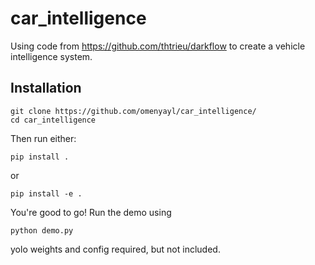 # car_intelligence
Using code from https://github.com/thtrieu/darkflow to create a vehicle intelligence system.
## Installation
```
git clone https://github.com/omenyayl/car_intelligence/
cd car_intelligence
```
Then run either:
```
pip install .
```
or
```
pip install -e .
```

You're good to go! Run the demo using
```
python demo.py
```
yolo weights and config required, but not included.
